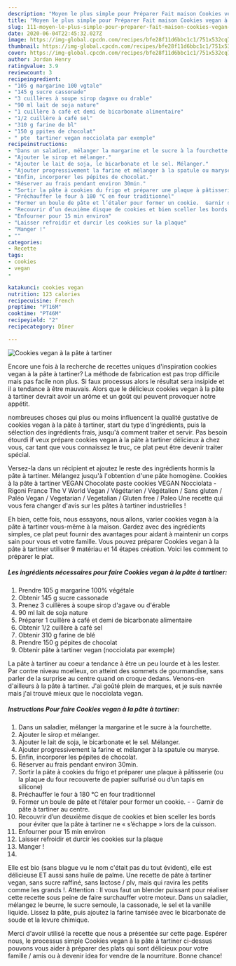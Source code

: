 ```yaml
---
description: "Moyen le plus simple pour Préparer Fait maison Cookies vegan à la pâte à tartiner"
title: "Moyen le plus simple pour Préparer Fait maison Cookies vegan à la pâte à tartiner"
slug: 111-moyen-le-plus-simple-pour-preparer-fait-maison-cookies-vegan-a-la-pate-a-tartiner
date: 2020-06-04T22:45:32.027Z
image: https://img-global.cpcdn.com/recipes/bfe28f11d6bbc1c1/751x532cq70/cookies-vegan-a-la-pate-a-tartiner-photo-principale-de-la-recette.jpg
thumbnail: https://img-global.cpcdn.com/recipes/bfe28f11d6bbc1c1/751x532cq70/cookies-vegan-a-la-pate-a-tartiner-photo-principale-de-la-recette.jpg
cover: https://img-global.cpcdn.com/recipes/bfe28f11d6bbc1c1/751x532cq70/cookies-vegan-a-la-pate-a-tartiner-photo-principale-de-la-recette.jpg
author: Jordan Henry
ratingvalue: 3.9
reviewcount: 3
recipeingredient:
- "105 g margarine 100 vgtale"
- "145 g sucre cassonade"
- "3 cuillères à soupe sirop dagave ou drable"
- "90 ml lait de soja nature"
- "1 cuillère à café et demi de bicarbonate alimentaire"
- "1/2 cuillère à café sel"
- "310 g farine de bl"
- "150 g ppites de chocolat"
- " pte  tartiner vegan nocciolata par exemple"
recipeinstructions:
- "Dans un saladier, mélanger la margarine et le sucre à la fourchette."
- "Ajouter le sirop et mélanger."
- "Ajouter le lait de soja, le bicarbonate et le sel. Mélanger."
- "Ajouter progressivement la farine et mélanger à la spatule ou maryse."
- "Enfin, incorporer les pépites de chocolat."
- "Réserver au frais pendant environ 30min."
- "Sortir la pâte à cookies du frigo et préparer une plaque à pâtisserie (ou la plaque du four recouverte de papier sulfurisé ou d’un tapis en silicone)"
- "Préchauffer le four à 180 °C en four traditionnel"
- "Former un boule de pâte et l’étaler pour former un cookie.  Garnir de pâte à tartiner au centre."
- "Recouvrir d’un deuxième disque de cookies et bien sceller les bords pour éviter que la pâte à tartiner ne « s’échappe » lors de la cuisson."
- "Enfourner pour 15 min environ"
- "Laisser refroidir et durcir les cookies sur la plaque"
- "Manger !"
- ""
categories:
- Recette
tags:
- cookies
- vegan
- 

katakunci: cookies vegan  
nutrition: 123 calories
recipecuisine: French
preptime: "PT16M"
cooktime: "PT46M"
recipeyield: "2"
recipecategory: Dîner

---
```



![Cookies vegan à la pâte à tartiner](https://img-global.cpcdn.com/recipes/bfe28f11d6bbc1c1/751x532cq70/cookies-vegan-a-la-pate-a-tartiner-photo-principale-de-la-recette.jpg)

Encore une fois à la recherche de recettes uniques d'inspiration cookies vegan à la pâte à tartiner? La méthode de fabrication est pas trop difficile mais pas facile non plus. Si faux processus alors le résultat sera insipide et il a tendance à être mauvais. Alors que le délicieux cookies vegan à la pâte à tartiner devrait avoir un arôme et un goût qui peuvent provoquer notre appétit.

nombreuses choses qui plus ou moins influencent la qualité gustative de cookies vegan à la pâte à tartiner, start du type d'ingrédients, puis la sélection des ingrédients frais, jusqu'à comment traiter et servir. Pas besoin étourdi if veux prépare cookies vegan à la pâte à tartiner délicieux à chez vous, car tant que vous connaissez le truc, ce plat peut être devenir traiter spécial.

Versez-la dans un récipient et ajoutez le reste des ingrédients hormis la pâte à tartiner. Mélangez jusqu&#39;à l&#39;obtention d&#39;une pâte homogène. Cookies à la pâte à tartiner VEGAN Chocolate paste cookies VEGAN Nocciolata - Rigoni France The V World Vegan / Végétarien / Végétalien / Sans gluten / Paléo Vegan / Vegetarian / Vegetalian / Gluten free / Paleo Une recette qui vous fera changer d&#39;avis sur les pâtes à tartiner industrielles !


Eh bien, cette fois, nous essayons, nous allons, varier cookies vegan à la pâte à tartiner vous-même à la maison. Gardez avec des ingrédients simples, ce plat peut fournir des avantages pour aidant à maintenir un corps sain pour vous et votre famille. Vous pouvez préparer Cookies vegan à la pâte à tartiner utiliser 9 matériau et 14 étapes création. Voici les comment to préparer le plat.

<!--inarticleads1-->

##### Les ingrédients nécessaires pour faire Cookies vegan à la pâte à tartiner:

1. Prendre 105 g margarine 100% végétale
1. Obtenir 145 g sucre cassonade
1. Prenez 3 cuillères à soupe sirop d&#39;agave ou d&#39;érable
1.  90 ml lait de soja nature
1. Préparer 1 cuillère à café et demi de bicarbonate alimentaire
1. Obtenir 1/2 cuillère à café sel
1. Obtenir 310 g farine de blé
1. Prendre 150 g pépites de chocolat
1. Obtenir  pâte à tartiner vegan (nocciolata par exemple)


La pâte à tartiner au coeur a tendance à être un peu lourde et à les lester. Par contre niveau moelleux, on atteint des sommets de gourmandise, sans parler de la surprise au centre quand on croque dedans. Venons-en d&#39;ailleurs à la pâte à tartiner. J&#39;ai goûté plein de marques, et je suis navrée mais j&#39;ai trouvé mieux que le nocciolata vegan. 

<!--inarticleads2-->

##### Instructions Pour faire Cookies vegan à la pâte à tartiner:

1. Dans un saladier, mélanger la margarine et le sucre à la fourchette.
1. Ajouter le sirop et mélanger.
1. Ajouter le lait de soja, le bicarbonate et le sel. Mélanger.
1. Ajouter progressivement la farine et mélanger à la spatule ou maryse.
1. Enfin, incorporer les pépites de chocolat.
1. Réserver au frais pendant environ 30min.
1. Sortir la pâte à cookies du frigo et préparer une plaque à pâtisserie (ou la plaque du four recouverte de papier sulfurisé ou d’un tapis en silicone)
1. Préchauffer le four à 180 °C en four traditionnel
1. Former un boule de pâte et l’étaler pour former un cookie. -  - Garnir de pâte à tartiner au centre.
1. Recouvrir d’un deuxième disque de cookies et bien sceller les bords pour éviter que la pâte à tartiner ne « s’échappe » lors de la cuisson.
1. Enfourner pour 15 min environ
1. Laisser refroidir et durcir les cookies sur la plaque
1. Manger !
1. 


Elle est bio (sans blague vu le nom c&#39;était pas du tout évident), elle est délicieuse ET aussi sans huile de palme. Une recette de pâte à tartiner vegan, sans sucre raffiné, sans lactose / plv, mais qui ravira les petits comme les grands !. Attention : Il vous faut un blender puissant pour réaliser cette recette sous peine de faire surchauffer votre moteur. Dans un saladier, mélangez le beurre, le sucre semoule, la cassonade, le sel et la vanille liquide. Lissez la pâte, puis ajoutez la farine tamisée avec le bicarbonate de soude et la levure chimique. 


Merci d'avoir utilisé la recette que nous a présentée sur cette page. Espérer nous, le processus simple Cookies vegan à la pâte à tartiner ci-dessus pouvons vous aider à préparer des plats qui sont délicieux pour votre famille / amis ou à devenir idea for vendre de la nourriture. Bonne chance!
